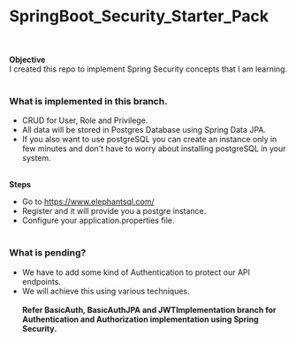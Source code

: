 # SpringBoot_Security_Starter_Pack<br><br>

**Objective**<br>
I created this repo to implement Spring Security concepts that I am learning.<br><br>

### What is implemented in this branch.<br>
- CRUD for User, Role and Privilege.<br>
- All data will be stored in Postgres Database using Spring Data JPA.<br>
- If you also want to use postgreSQL you can create an instance only in few minutes and don't have to worry about installing postgreSQL in your system.<br><br>

**Steps**<br>
- Go to https://www.elephantsql.com/<br>
- Register and it will provide you a postgre instance.<br>
- Configure your application.properties file.<br><br>
### What is pending?<br>
- We have to add some kind of Authentication to protect our API endpoints.<br>
- We will achieve this using various techniques.<br><br>
**Refer BasicAuth, BasicAuthJPA and JWTImplementation branch for Authentication and Authorization implementation using Spring Security.**
